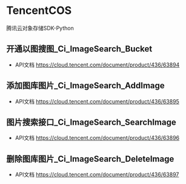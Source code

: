 # TencentCOS
腾讯云对象存储SDK-Python

## 开通以图搜图_Ci_ImageSearch_Bucket
* API文档 https://cloud.tencent.com/document/product/436/63894

## 添加图库图片_Ci_ImageSearch_AddImage
* API文档 https://cloud.tencent.com/document/product/436/63895

## 图片搜索接口_Ci_ImageSearch_SearchImage
* API文档 https://cloud.tencent.com/document/product/436/63896

## 删除图库图片_Ci_ImageSearch_DeleteImage
* API文档 https://cloud.tencent.com/document/product/436/63897